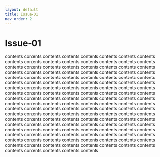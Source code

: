 ```yaml
---
layout: default
title: Issue-01
nav_order: 2
---
```


# Issue-01

contents contents contents contents contents contents contents contents contents contents contents contents contents contents contents contents contents contents contents contents contents contents contents contents contents contents contents contents contents contents contents contents contents contents contents contents contents contents contents contents contents contents contents contents contents contents contents contents contents contents contents contents contents contents contents contents contents contents contents contents contents contents contents contents contents contents contents contents contents contents contents contents contents contents contents contents contents contents contents contents contents contents contents contents contents contents contents contents contents contents contents contents contents contents contents contents contents contents contents contents contents contents contents contents contents contents contents contents contents contents contents contents contents contents contents contents contents contents contents contents contents contents contents contents contents contents contents contents contents contents contents contents contents contents contents contents contents contents contents contents contents contents contents contents contents contents contents contents contents 
